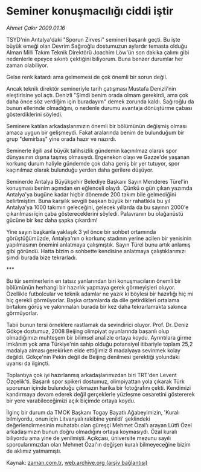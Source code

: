 # Seminer konuşmacılığı ciddi iştir

*Ahmet Çakır 2009.01.16*

<tr><td class="metin" colspan="2" style="padding-top: 20px; padding-left: 5px; padding-right: 10px;">TSYD'nin Antalya'daki "Sporun Zirvesi" semineri başarılı geçti. Bu işte büyük emeği olan Devrim Sağıroğlu dostumuzun aylardır temasta olduğu Alman Milli Takım Teknik Direktörü Joachim Löw'ün son dakika çalımı gibi nedenlerle epeyce sıkıntı çektiğini biliyorum. Buna benzer durumlar her zaman olabiliyor.</td></tr><tr><td class="metin" colspan="2" style="padding-top: 20px; padding-left: 5px; padding-right: 10px;"><p> Gelse renk katardı ama gelmemesi de çok önemli bir sorun değil.
<p> Ancak teknik direktör semineriyle tarih çatışması Mustafa Denizli'nin eleştirisine yol açtı. Denizli "Şimdi benim orada olmam gerekirdi, ama çok daha önce söz verdiğim için buradayım" demek zorunda kaldı. Sağıroğlu da bunun ellerinde olmadığını, o nedenle durumu avantaja dönüştürme çabası gösterdiklerini söyledi.
<p> Seminere katılan arkadaşlarımızın önemli bir bölümünün değişmiş olması amaca uygun bir gelişmeydi. Fakat aralarında benim de bulunduğum bir grup "demirbaş" yine orada hazır ve nazırdı.
<p> Seminerle ilgili asıl büyük talihsizlik gündemin kaçınılmaz olarak spor dünyasının dışına taşmış olmasıydı. Ergenekon olayı ve Gazze'de yaşanan korkunç durum haliyle gündemde çok daha geniş bir yer tutuyor, spor kaçınılmaz olarak bulunduğu yerden daha gerilere düşüyor.
<p> Seminerde Antalya Büyükşehir Belediye Başkanı Sayın Menderes Türel'in konuşması benim açımdan en eğlenceli olaydı. Çünkü o gün çıkan yazımda Antalya'ya bugüne kadar hiçbir dönemde 200 takım bile gelmediğini belirtmiştim. Buna karşılık sevgili başkan büyük bir rahatlıkla bu yıl Antalya'ya 1000 takımın geleceğini, gelecek yıllarda da bu sayının 2000'e çıkarılması için çaba göstereceklerini söyledi. Palavranın bu olağanüstü gücüne bir kez daha şapka çıkardım!
<p> Yine sayın başkanla yaklaşık 3 yıl önce bir sohbet ortamında görüştüğümüzde, Antalya'nın o korkunç stadının yerine acilen bir yenisinin yapılmasının önemini anlatmaya çalışmıştık. Sayın Türel bunu artık anlamış gibi göründü. Hatta bizim o sohbette kendisine anlatmaya çalıştıklarımızı şimdi burada bize tekrarladı.
<p>***
<p>Bu tür seminerlerin en tatsız yanlarından biri konuşmacıların önemli bir bölümünün herhangi bir hazırlık yapmaya gerek görmeyişleri oluyor. Özellikle futbolcular ve teknik adamlar ne yazık ki böylesi bir hazırlığı hiç mi hiç gerekli görmüyorlar. Başka ortamlarda da dile getirdikleri ortalama birtakım görüş ve yakınmaları burada bir kez daha tekrarlamakta sakınca görmüyorlar.
<p> Tabii bunun tersi örneklere rastlamak da sevindirici oluyor. Prof. Dr. Deniz Gökçe dostumuz, 2008 Beijing olimpiyat oyunlarında başarılı olup olmadığımızı muhteşem bir bilimsel analizle ortaya koydu. Ayrıntılara girme imkânım yok ama Türkiye'nin sahip olduğu potansiyel itibariyle toplam 25,2 madalya alması gerekirken elde ettiğimiz 8 madalyaya sevinmek kolay değildi. Gökçe'nin Pekin değil de Beijing denilmesi gerektiği yolundaki uyarısı da ilginçti.
<p> Toplantıya çok iyi hazırlanmış arkadaşlarımızdan biri TRT'den Levent Özçelik'ti. Başarılı spor spikeri dostumuz, olimpiyattan yola çıkarak Türk sporunun içinde bulunduğu çıkmazın harika bir fotoğrafını çekti. Kendimizi kandırmaya devam ederek değil gerçeklerle yüzleşme cesaretini göstererek bir yere varabileceğimizi açık biçimde ortaya koydu.
<p> İlginç bir durum da TMOK Başkanı Togay Bayatlı Ağabeyimizin, 'Kuralı bilmiyordu, onun için Litvanyalı rakibine yenildi' şeklindeki değerlendirmesinin muhatabı olan güreşçi Mehmet Özal'ı arayan Lütfi Özel arkadaşımızın bunun doğru olmadığını ortaya koymasıydı. Özal kuralı biliyordu ama yine de yenilmişti. Açıkçası, üniversite mezunu sayılı sporcularımızdan olan Mehmet Özal'ın değişen kuralı bilmeyeceğine bizim de aklımız yatmamıştı.<br/></p></p></p></p></p></p></p></p></p></p></p></td></tr>

Kaynak: [zaman.com.tr](http://zaman.com.tr/yazar.do?yazino=804196), [web.archive.org (arşiv bağlantısı)](http://web.archive.org/web/20090116174209/http://www.zaman.com.tr:80/yazar.do?yazino=804196)
